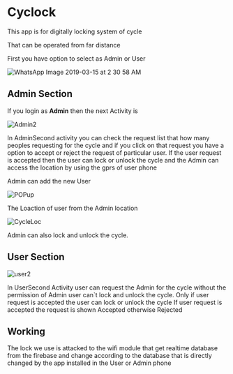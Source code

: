 # Cyclock
This app is for digitally locking system of cycle

That can be operated from far distance 

First you have option to select as Admin or User



![WhatsApp Image 2019-03-15 at 2 30 58 AM](https://user-images.githubusercontent.com/48729939/54922789-e32d5680-4f2e-11e9-80e9-7c564eeebdac.jpeg)

## Admin Section

If you login as **Admin** then the next Activity is

![Admin2](https://user-images.githubusercontent.com/48729939/54923834-212b7a00-4f31-11e9-803f-6c61ea595102.jpeg)

In AdminSecond activity you can check the request list that how many peoples requesting for the cycle and if you click on that request you have a option to accept or reject the request of particular user. If the user request is accepted then the user can lock or unlock the cycle and the Admin can access the location by using the gprs of user phone

Admin can add the new User

![POPup](https://user-images.githubusercontent.com/48729939/54924178-d2321480-4f31-11e9-874c-f5c46ee5aea4.jpeg)

The Loaction of user from the Admin location

![CycleLoc](https://user-images.githubusercontent.com/48729939/54924715-fe9a6080-4f32-11e9-8759-e881a1e00672.jpeg)

Admin can also lock and unlock the cycle.


## User Section

![user2](https://user-images.githubusercontent.com/48729939/54924728-04904180-4f33-11e9-8479-7d6ef3db3a40.jpeg)

In UserSecond Activity user can request the Admin for the cycle without the permission of Admin user can`t lock and unlock the cycle. Only if user request is accepted the user can lock or unlock the cycle
If user request is accepted the request is shown Accepted otherwise Rejected


## Working
The lock we use is attacked to the wifi module that get realtime database from the firebase and change according to the database that is directly changed by the app installed in the User or Admin phone

